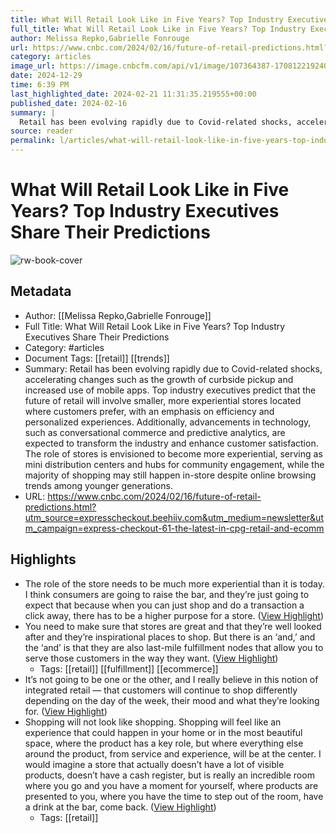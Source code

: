 ```yaml
---
title: What Will Retail Look Like in Five Years? Top Industry Executives Share Their Predictions
full_title: What Will Retail Look Like in Five Years? Top Industry Executives Share Their Predictions
author: Melissa Repko,Gabrielle Fonrouge
url: https://www.cnbc.com/2024/02/16/future-of-retail-predictions.html?utm_source=expresscheckout.beehiiv.com&utm_medium=newsletter&utm_campaign=express-checkout-61-the-latest-in-cpg-retail-and-ecomm
category: articles
image_url: https://image.cnbcfm.com/api/v1/image/107364387-1708122192405-107364387-1706189706750-gettyimages-1776310509-img_9110.jpeg?v=1708122222&w=1920&h=1080
date: 2024-12-29
time: 6:39 PM
last_highlighted_date: 2024-02-21 11:31:35.219555+00:00
published_date: 2024-02-16
summary: |
  Retail has been evolving rapidly due to Covid-related shocks, accelerating changes such as the growth of curbside pickup and increased use of mobile apps. Top industry executives predict that the future of retail will involve smaller, more experiential stores located where customers prefer, with an emphasis on efficiency and personalized experiences. Additionally, advancements in technology, such as conversational commerce and predictive analytics, are expected to transform the industry and enhance customer satisfaction. The role of stores is envisioned to become more experiential, serving as mini distribution centers and hubs for community engagement, while the majority of shopping may still happen in-store despite online browsing trends among younger generations.
source: reader
permalink: l/articles/what-will-retail-look-like-in-five-years-top-industry-executives-share-their-predictions
---
```

# What Will Retail Look Like in Five Years? Top Industry Executives Share Their Predictions

![rw-book-cover](https://image.cnbcfm.com/api/v1/image/107364387-1708122192405-107364387-1706189706750-gettyimages-1776310509-img_9110.jpeg?v=1708122222&w=1920&h=1080)

## Metadata
- Author: [[Melissa Repko,Gabrielle Fonrouge]]
- Full Title: What Will Retail Look Like in Five Years? Top Industry Executives Share Their Predictions
- Category: #articles
- Document Tags: [[retail]] [[trends]] 
- Summary: Retail has been evolving rapidly due to Covid-related shocks, accelerating changes such as the growth of curbside pickup and increased use of mobile apps. Top industry executives predict that the future of retail will involve smaller, more experiential stores located where customers prefer, with an emphasis on efficiency and personalized experiences. Additionally, advancements in technology, such as conversational commerce and predictive analytics, are expected to transform the industry and enhance customer satisfaction. The role of stores is envisioned to become more experiential, serving as mini distribution centers and hubs for community engagement, while the majority of shopping may still happen in-store despite online browsing trends among younger generations.
- URL: https://www.cnbc.com/2024/02/16/future-of-retail-predictions.html?utm_source=expresscheckout.beehiiv.com&utm_medium=newsletter&utm_campaign=express-checkout-61-the-latest-in-cpg-retail-and-ecomm

## Highlights
- The role of the store needs to be much more experiential than it is today. I think consumers are going to raise the bar, and they’re just going to expect that because when you can just shop and do a transaction a click away, there has to be a higher purpose for a store. ([View Highlight](https://read.readwise.io/read/01hq5pj13x87wef1gq5veddybm))
- You need to make sure that stores are great and that they’re well looked after and they’re inspirational places to shop. But there is an ‘and,’ and the ‘and’ is that they are also last-mile fulfillment nodes that allow you to serve those customers in the way they want. ([View Highlight](https://read.readwise.io/read/01hq5pkjd9b4xh0tyk8s32dx7x))
    - Tags: [[retail]] [[fulfillment]] [[ecommerce]] 
- It’s not going to be one or the other, and I really believe in this notion of integrated retail — that customers will continue to shop differently depending on the day of the week, their mood and what they’re looking for. ([View Highlight](https://read.readwise.io/read/01hq5ptjmse3mh9sv9vqdrybdz))
- Shopping will not look like shopping. Shopping will feel like an experience that could happen in your home or in the most beautiful space, where the product has a key role, but where everything else around the product, from service and experience, will be at the center. I would imagine a store that actually doesn’t have a lot of visible products, doesn’t have a cash register, but is really an incredible room where you go and you have a moment for yourself, where products are presented to you, where you have the time to step out of the room, have a drink at the bar, come back. ([View Highlight](https://read.readwise.io/read/01hq5pyw1035amdm3rej6skxnz))
    - Tags: [[retail]] 


